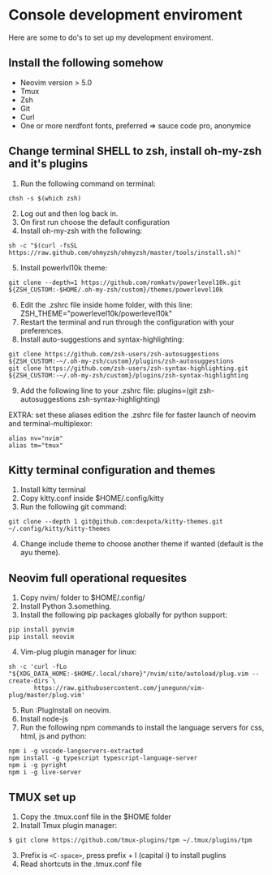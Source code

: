 # Console development enviroment

Here are some to do's to set up my development enviroment.

## Install the following somehow

* Neovim version > 5.0
* Tmux
* Zsh 
* Git
* Curl
* One or more nerdfont fonts, preferred => sauce code pro, anonymice

## Change terminal SHELL to zsh, install oh-my-zsh and it's plugins

1. Run the following command on terminal:
```
chsh -s $(which zsh)
```
2. Log out and then log back in.
3. On first run choose the default configuration
4. Install oh-my-zsh with the following:
```
sh -c "$(curl -fsSL https://raw.github.com/ohmyzsh/ohmyzsh/master/tools/install.sh)"
```
5. Install powerlvl10k theme:
```
git clone --depth=1 https://github.com/romkatv/powerlevel10k.git ${ZSH_CUSTOM:-$HOME/.oh-my-zsh/custom}/themes/powerlevel10k
```
6. Edit the .zshrc file inside home folder, with this line: ZSH_THEME="powerlevel10k/powerlevel10k"
7. Restart the terminal and run through the configuration with your preferences.
8. Install auto-suggestions and syntax-highlighting:
```
git clone https://github.com/zsh-users/zsh-autosuggestions ${ZSH_CUSTOM:-~/.oh-my-zsh/custom}/plugins/zsh-autosuggestions
git clone https://github.com/zsh-users/zsh-syntax-highlighting.git ${ZSH_CUSTOM:-~/.oh-my-zsh/custom}/plugins/zsh-syntax-highlighting
```
9. Add the following line to your .zshrc file: plugins=(git zsh-autosuggestions zsh-syntax-highlighting)

EXTRA: set these aliases  edition the .zshrc file for faster launch of neovim and terminal-multiplexor:
```
alias nv="nvim"
alias tm="tmux"
```

## Kitty terminal configuration and themes

1. Install kitty terminal
2. Copy kitty.conf inside $HOME/.config/kitty
3. Run the following git command:
```
git clone --depth 1 git@github.com:dexpota/kitty-themes.git ~/.config/kitty/kitty-themes
```
4. Change include theme to choose another theme if wanted (default is the ayu theme).

## Neovim full operational requesites

1. Copy nvim/ folder to $HOME/.config/
2. Install Python 3.something.
3. Install the following pip packages globally for python support:
```
pip install pynvim
pip install neovim
```
4. Vim-plug plugin manager for linux:
```
sh -c 'curl -fLo "${XDG_DATA_HOME:-$HOME/.local/share}"/nvim/site/autoload/plug.vim --create-dirs \
       https://raw.githubusercontent.com/junegunn/vim-plug/master/plug.vim'
```
5. Run :PlugInstall on neovim. 
6. Install node-js
7. Run the following npm commands to install the language servers for css, html, js and python:
```
npm i -g vscode-langservers-extracted
npm install -g typescript typescript-language-server
npm i -g pyright
npm i -g live-server
```
## TMUX set up 

1. Copy the .tmux.conf file in the $HOME folder
2. Install Tmux plugin manager:
```
$ git clone https://github.com/tmux-plugins/tpm ~/.tmux/plugins/tpm
```
3. Prefix is `<C-space>`, press prefix + I (capital i) to install puglins
4. Read shortcuts in the .tmux.conf file 
